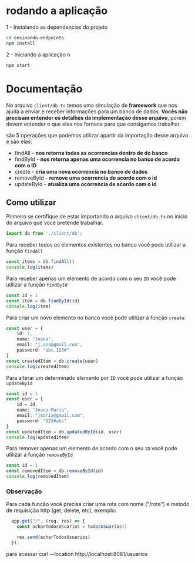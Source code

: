 # rodando a aplicação

1 - Instalando as dependencias do projeto

```bash
cd ensinando-endpoints
npm install
```

2 - Iniciando a aplicação
n
```bash
npm start
```

# Documentação

No arquivo `client/db.ts` temos uma simulação de **framework** que nos ajuda a enviar e receber informações para um banco de dados. **Vocês não precisam entender os detalhes da implementação desse arquivo**, porem devem entender o que eles nos fornece para que consigamos trabalhar.

são 5 operações que podemos utilizar apartir da importação desse arquivo e são elas:

- findAll - **nos retorna todas as ocorrencias dentro de do banco**
- findById - **nos retorna apenas uma ocorrencia no banco de acordo com o ID**
- create - **cria uma nova ocorrencia no banco de dados**
- removeById - **remove uma ocorrencia de acordo com o id**
- updateById - **atualiza uma ocorrencia de acordo com o id**

## Como utilizar

Primeiro se certifique de estar importando o arquivo `client/db.ts` no inicio do arquivo que você pretende trabalhar.

```typescript
import db from './client/db';
```

Para receber todos os elementos existentes no banco você pode utilizar a função `findAll`

```typescript
const items = db.findAll()
console.log(items)
```

Para receber apenas um elemento de acordo com o seu `ID` você pode utilizar a função `findById`

```typescript
const id = 1
const item = db.findById(id)
console.log(item)
```

Para criar um novo elemento no banco você pode utilizar a função `create`

```typescript
const user = {
    id: 1,
    name: "Joana",
    email: "j.ana@gmail.com",
    password: "abc.123#"
}
const createdItem = db.create(user)
console.log(createdItem)
```

Para alterar um determinado elemento por `ID` você pode utilizar a função `updateById`

```typescript
const id = 1
const user = {
    id = id,
    name: "Joana Maria",
    email: "jmaria@gmail.com",
    password: "123#abc"
}
const updatedItem = db.updatedById(id, user)
console.log(updatedItem)
```

Para remover apenas um elemento de acordo com o seu `ID` você pode utilizar a função `removeById`

```typescript
const id = 1
const removedItem = db.removeById(id)
console.log(removedItem)
```

### Observação

Para cada funcão você precisa criar uma rota com nome ("/rota") e metodo de requisição http (get, delete, etc), exemplo:

```typescript
  app.get("/", (req, res) => {
    const acharTodosUsuarios = todosUsuarios()

    res.send(acharTodosUsuarios)
  });
```
para acessar
curl --location http://localhost:8081/usuarios

